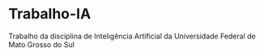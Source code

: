 # Trabalho-IA
Trabalho da disciplina de Inteligência Artificial da Universidade Federal de Mato Grosso do Sul
